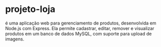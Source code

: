 # projeto-loja
é uma aplicação web para gerenciamento de produtos, desenvolvida em Node.js com Express. Ela permite cadastrar, editar, remover e visualizar produtos em um banco de dados MySQL, com suporte para upload de imagens.
